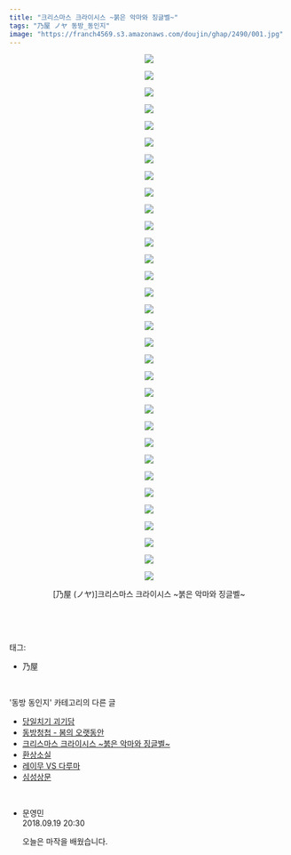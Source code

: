 ```yaml
---
title: "크리스마스 크라이시스 ~붉은 악마와 징글벨~"
tags: "乃屋 ノヤ 동방_동인지"
image: "https://franch4569.s3.amazonaws.com/doujin/ghap/2490/001.jpg"
---
```

<div class="article">
<p style="text-align: center; clear: none; float: none;"><img src="{{ site.imgserver2 }}/ghap/2490/001.jpg"/></p>
<p style="text-align: center; clear: none; float: none;"><img src="{{ site.imgserver2 }}/ghap/2490/002.jpg"/></p>
<p style="text-align: center; clear: none; float: none;"><img src="{{ site.imgserver2 }}/ghap/2490/003.jpg"/></p>
<p style="text-align: center; clear: none; float: none;"><img src="{{ site.imgserver2 }}/ghap/2490/004.jpg"/></p>
<p style="text-align: center; clear: none; float: none;"><img src="{{ site.imgserver2 }}/ghap/2490/005.jpg"/></p>
<p style="text-align: center; clear: none; float: none;"><img src="{{ site.imgserver2 }}/ghap/2490/006.jpg"/></p>
<p style="text-align: center; clear: none; float: none;"><img src="{{ site.imgserver2 }}/ghap/2490/007.jpg"/></p>
<p style="text-align: center; clear: none; float: none;"><img src="{{ site.imgserver2 }}/ghap/2490/008.jpg"/></p>
<p style="text-align: center; clear: none; float: none;"><img src="{{ site.imgserver2 }}/ghap/2490/009.jpg"/></p>
<p style="text-align: center; clear: none; float: none;"><img src="{{ site.imgserver2 }}/ghap/2490/010.jpg"/></p>
<p style="text-align: center; clear: none; float: none;"><img src="{{ site.imgserver2 }}/ghap/2490/011.jpg"/></p>
<p style="text-align: center; clear: none; float: none;"><img src="{{ site.imgserver2 }}/ghap/2490/012.jpg"/></p>
<p style="text-align: center; clear: none; float: none;"><img src="{{ site.imgserver2 }}/ghap/2490/013.jpg"/></p>
<p style="text-align: center; clear: none; float: none;"><img src="{{ site.imgserver2 }}/ghap/2490/014.jpg"/></p>
<p style="text-align: center; clear: none; float: none;"><img src="{{ site.imgserver2 }}/ghap/2490/015.jpg"/></p>
<p style="text-align: center; clear: none; float: none;"><img src="{{ site.imgserver2 }}/ghap/2490/016.jpg"/></p>
<p style="text-align: center; clear: none; float: none;"><img src="{{ site.imgserver2 }}/ghap/2490/017.jpg"/></p>
<p style="text-align: center; clear: none; float: none;"><img src="{{ site.imgserver2 }}/ghap/2490/018.jpg"/></p>
<p style="text-align: center; clear: none; float: none;"><img src="{{ site.imgserver2 }}/ghap/2490/019.jpg"/></p>
<p style="text-align: center; clear: none; float: none;"><img src="{{ site.imgserver2 }}/ghap/2490/020.jpg"/></p>
<p style="text-align: center; clear: none; float: none;"><img src="{{ site.imgserver2 }}/ghap/2490/021.jpg"/></p>
<p style="text-align: center; clear: none; float: none;"><img src="{{ site.imgserver2 }}/ghap/2490/022.jpg"/></p>
<p style="text-align: center; clear: none; float: none;"><img src="{{ site.imgserver2 }}/ghap/2490/023.jpg"/></p>
<p style="text-align: center; clear: none; float: none;"><img src="{{ site.imgserver2 }}/ghap/2490/024.jpg"/></p>
<p style="text-align: center; clear: none; float: none;"><img src="{{ site.imgserver2 }}/ghap/2490/025.jpg"/></p>
<p style="text-align: center; clear: none; float: none;"><img src="{{ site.imgserver2 }}/ghap/2490/026.jpg"/></p>
<p style="text-align: center; clear: none; float: none;"><img src="{{ site.imgserver2 }}/ghap/2490/027.jpg"/></p>
<p style="text-align: center; clear: none; float: none;"><img src="{{ site.imgserver2 }}/ghap/2490/028.jpg"/></p>
<p style="text-align: center; clear: none; float: none;"><img src="{{ site.imgserver2 }}/ghap/2490/029.jpg"/></p>
<p style="text-align: center; clear: none; float: none;"><img src="{{ site.imgserver2 }}/ghap/2490/030.jpg"/></p>
<p style="text-align: center; clear: none; float: none;"><img src="{{ site.imgserver2 }}/ghap/2490/031.jpg"/></p>
<p style="text-align: center; clear: none; float: none;"><img src="{{ site.imgserver2 }}/ghap/2490/032.jpg"/></p>
<p style="text-align: center; clear: none; float: none;">[乃屋 (ノヤ)]크리스마스 크라이시스 ~붉은 악마와 징글벨~</p>
<p><br/></p>
</div><br/>
<div class="tagTrail">
<p>태그: </p>
<ul>
<li>乃屋</li>
</ul>
</div><br/>
<div class="another">
<p>'동방 동인지' 카테고리의 다른 글</p>
<ul>
<li><a href="/ghap_2492">당일치기 괴기담</a></li>
<li><a href="/ghap_2491">동방청첩 - 봄의 오랫동안</a></li>
<li><a href="/ghap_2490">크리스마스 크라이시스 ~붉은 악마와 징글벨~</a></li>
<li><a href="/ghap_2489">환상소실</a></li>
<li><a href="/ghap_2488">레이무 VS 다루마</a></li>
<li><a href="/ghap_2485">심성상문</a></li>
</ul>
</div><br/>
<div class="cb_module cb_fluid">
<div class="cb_wrt cb_profile">
<div class="comment">
<ul>
<li class="cb_thumb_off" id="comment15335940">
<div class="cb_comment_area">
<div class="cb_info_area">
<div class="cb_section">
<span class="cb_nick_name">문영민</span>
</div>
<div class="cb_section">
<span class="cb_date">2018.09.19 20:30 </span>
</div>
</div>
<div class="cb_dsc_comment">
<p class="cb_dsc">
											오늘은 마작을 배웠습니다. 
										</p>
</div>
</div></li>
</ul>
</div>
</div><!-- commentList close -->
</div><br/>

